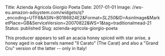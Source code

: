 Title: Azienda Agricola Giorgio Poeta
Date: 2017-01-01
Image: //ws-eu.amazon-adsystem.com/widgets/q?_encoding=UTF8&ASIN=B0186824E2&Format=_SL250_&ID=AsinImage&MarketPlace=GB&ServiceVersion=20070822&WS=1&tag=traditionalmead-21
Status: published
Slug: azienda-agricola-giorgio-poeta

This producer appears to sell an acacia honey
spiced with star anise, a honey aged in oak barrels named "Il Carato"
(The Carat) and also a "Grand Cru" version of the latter -- only in Italy!
